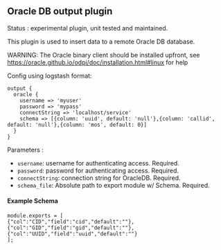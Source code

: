 Oracle DB output plugin
---

Status : experimental plugin, unit tested and maintained.

This plugin is used to insert data to a remote Oracle DB database.

WARNING: The Oracle binary client should be installed upfront, see https://oracle.github.io/odpi/doc/installation.html#linux for help


Config using logstash format:
````
output {
  oracle {
    username => 'myuser'
    password => 'mypass'
    connectString => 'localhost/service'
    schema => [{column: 'uuid', default: 'null'},{column: 'callid', default: 'null'},{column: 'mos', default: 0}]
  }
}
````

Parameters :
* ``username``: username for authenticating access. Required.
* ``password``: password for authenticating access. Required.
* ``connectString``: connection string for OracleDB. Required.
* ``schema_file``: Absolute path to export module w/ Schema. Required.


#### Example Schema
```
module.exports = [
{"col":"CID","field":"cid","default":""},
{"col":"GID","field":"gid","default":""},
{"col":"UUID","field":"uuid","default":""}
];
```
